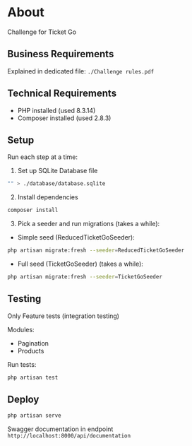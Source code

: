 # About

Challenge for Ticket Go

## Business Requirements

Explained in dedicated file: `./Challenge rules.pdf`

## Technical Requirements

- PHP installed (used 8.3.14)
- Composer installed (used 2.8.3)

## Setup

Run each step at a time:
1. Set up SQLite Database file

```bash
"" > ./database/database.sqlite
```

2. Install dependencies
```bash
composer install
```

3. Pick a seeder and run migrations (takes a while):

- Simple seed (ReducedTicketGoSeeder):

```bash
php artisan migrate:fresh --seeder=ReducedTicketGoSeeder
```

- Full seed (TicketGoSeeder) (takes a while):

```bash
php artisan migrate:fresh --seeder=TicketGoSeeder
```

## Testing

Only Feature tests (integration testing)

Modules: 
- Pagination
- Products

Run tests:
```bash
php artisan test
```

## Deploy

```bash
php artisan serve
```

Swagger documentation in endpoint `http://localhost:8000/api/documentation`
